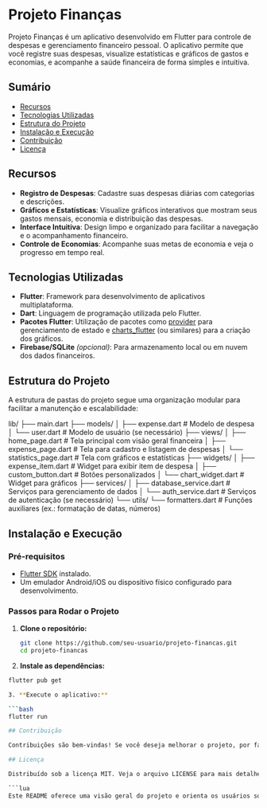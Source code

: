# Projeto Finanças

Projeto Finanças é um aplicativo desenvolvido em Flutter para controle de despesas e gerenciamento financeiro pessoal. O aplicativo permite que você registre suas despesas, visualize estatísticas e gráficos de gastos e economias, e acompanhe a saúde financeira de forma simples e intuitiva.

## Sumário

- [Recursos](#recursos)
- [Tecnologias Utilizadas](#tecnologias-utilizadas)
- [Estrutura do Projeto](#estrutura-do-projeto)
- [Instalação e Execução](#instalação-e-execução)
- [Contribuição](#contribuição)
- [Licença](#licença)

## Recursos

- **Registro de Despesas**: Cadastre suas despesas diárias com categorias e descrições.
- **Gráficos e Estatísticas**: Visualize gráficos interativos que mostram seus gastos mensais, economia e distribuição das despesas.
- **Interface Intuitiva**: Design limpo e organizado para facilitar a navegação e o acompanhamento financeiro.
- **Controle de Economias**: Acompanhe suas metas de economia e veja o progresso em tempo real.

## Tecnologias Utilizadas

- **Flutter**: Framework para desenvolvimento de aplicativos multiplataforma.
- **Dart**: Linguagem de programação utilizada pelo Flutter.
- **Pacotes Flutter**: Utilização de pacotes como [provider](https://pub.dev/packages/provider) para gerenciamento de estado e [charts_flutter](https://pub.dev/packages/charts_flutter) (ou similares) para a criação dos gráficos.
- **Firebase/SQLite** *(opcional)*: Para armazenamento local ou em nuvem dos dados financeiros.

## Estrutura do Projeto

A estrutura de pastas do projeto segue uma organização modular para facilitar a manutenção e escalabilidade:

lib/ ├── main.dart ├── models/ │ ├── expense.dart # Modelo de despesa │ └── user.dart # Modelo de usuário (se necessário) ├── views/ │ ├── home_page.dart # Tela principal com visão geral financeira │ ├── expense_page.dart # Tela para cadastro e listagem de despesas │ └── statistics_page.dart # Tela com gráficos e estatísticas ├── widgets/ │ ├── expense_item.dart # Widget para exibir item de despesa │ ├── custom_button.dart # Botões personalizados │ └── chart_widget.dart # Widget para gráficos ├── services/ │ ├── database_service.dart # Serviços para gerenciamento de dados │ └── auth_service.dart # Serviços de autenticação (se necessário) └── utils/ └── formatters.dart # Funções auxiliares (ex.: formatação de datas, números)

## Instalação e Execução

### Pré-requisitos

- [Flutter SDK](https://flutter.dev/docs/get-started/install) instalado.
- Um emulador Android/iOS ou dispositivo físico configurado para desenvolvimento.

### Passos para Rodar o Projeto

1. **Clone o repositório:**
   ```bash
   git clone https://github.com/seu-usuario/projeto-financas.git
   cd projeto-financas

2. **Instale as dependências:**

  ```bash
  flutter pub get

3. **Execute o aplicativo:**

  ```bash
  flutter run

## Contribuição

Contribuições são bem-vindas! Se você deseja melhorar o projeto, por favor, abra uma issue para discutir as mudanças ou envie um pull request.

## Licença

Distribuído sob a licença MIT. Veja o arquivo LICENSE para mais detalhes.

  ```lua
  Este README oferece uma visão geral do projeto e orienta os usuários sobre como começar a usá-lo e contribuir para o desenvolvimento. Se precisar de mais informações ou ajustes, sinta-se à vontade para modificar conforme necessário.
